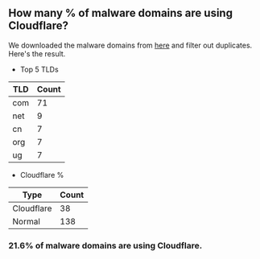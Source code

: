 ## How many % of malware domains are using Cloudflare?


We downloaded the malware domains from [here](https://urlhaus.abuse.ch) and filter out duplicates.
Here's the result.


[//]: # (start replacement)


- Top 5 TLDs

| TLD | Count |
| --- | --- |
| com | 71 |
| net | 9 |
| cn | 7 |
| org | 7 |
| ug | 7 |


- Cloudflare %

| Type | Count |
| --- | --- |
| Cloudflare | 38 |
| Normal | 138 |


### 21.6% of malware domains are using Cloudflare.